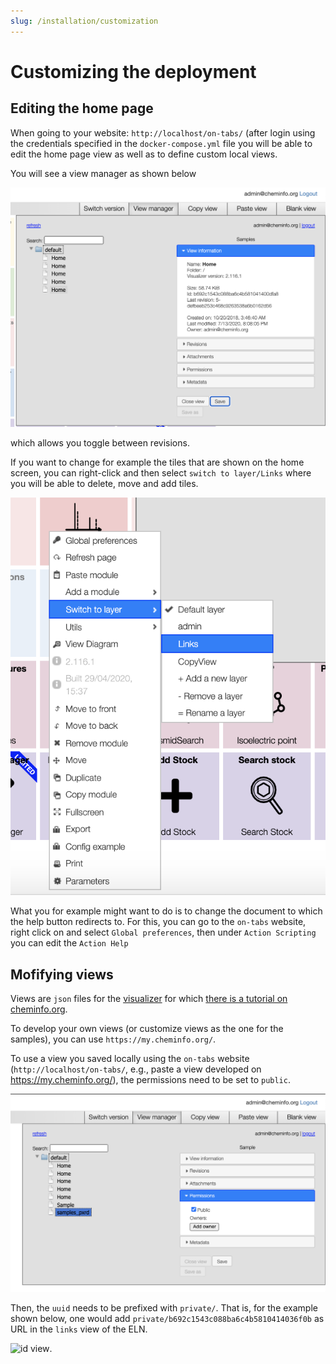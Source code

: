 ```yaml
---
slug: /installation/customization
---
```


# Customizing the deployment

## Editing the home page

When going to your website: `http://localhost/on-tabs/` (after login using the credentials specified in the `docker-compose.yml` file you will be able to edit the home page view as well as to define custom local views.

You will see a view manager as shown below

![view manager](viewmanager.png)

which allows you toggle between revisions.

If you want to change for example the tiles that are shown on the home screen, you can right-click and then select `switch to layer/Links` where you will be able to delete, move and add tiles.

![right click](changelayer.png)

What you for example might want to do is to change the document to which the help button redirects to.
For this, you can go to the `on-tabs` website, right click on and select `Global preferences`, then under `Action Scripting` you can edit the `Action Help`

## Mofifying views

Views are `json` files for the [visualizer](https://github.com/NPellet/visualizer) for which [there is a tutorial on cheminfo.org](http://www.cheminfo.org/Tutorial/1._Introduction/1.1_Basic_example/index.html).

To develop your own views (or customize views as the one for the samples), you can use `https://my.cheminfo.org/`.

To use a view you saved locally using the `on-tabs` website (`http://localhost/on-tabs/`, e.g., paste a view developed on https://my.cheminfo.org/), the permissions need to be set to `public`.

![set permissions for view](permission_view.png)

Then, the `uuid` needs to be prefixed with `private/`. That is, for the example shown below, one would add `private/b692c1543c088ba6c4b5810414036f0b` as URL in the `links` view of the ELN.

![id view](uuid_view).
